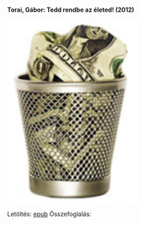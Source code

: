 #### <a name="id_47">Torai, Gábor: Tedd rendbe az életed! (2012)</a>
<img src="https://github.com/BercziSandor/calibre_lib/raw/main/Torai%2C%20Gabor/Tedd%20rendbe%20az%20eleted%21%20%2847%29/cover.jpg" alt="cover" width="300"/>

Letöltés: [epub](https://github.com/BercziSandor/calibre_lib/raw/main/Torai%2C%20Gabor/Tedd%20rendbe%20az%20eleted%21%20%2847%29/Tedd%20rendbe%20az%20eleted%21%20-%20Torai%2C%20Gabor.epub)
Összefoglalás:


